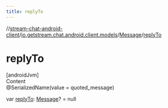 ```yaml
---
title: replyTo
---
```

//[stream-chat-android-client](../../../index.md)/[io.getstream.chat.android.client.models](../index.md)/[Message](index.md)/[replyTo](replyTo.md)



# replyTo  
[androidJvm]  
Content  
@SerializedName(value = quoted_message)  
  
var [replyTo](replyTo.md): [Message](index.md)? = null  



